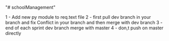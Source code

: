 "# schoolManagement" 

1 - Add new py module to req.text file
2 - first pull dev branch in your branch and fix Conflict in your branch and then merge with dev branch
3 - end of each sprint dev branch merge with master
4 - don,t push on master directly

